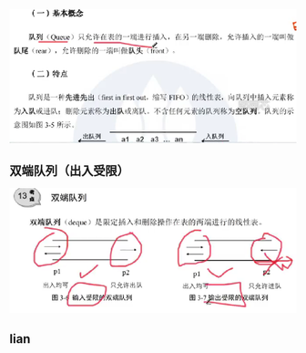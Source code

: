

![输入图片说明](/imgs/2025-08-20/ROAoLZW4RsUR0GQQ.png)
## 双端队列（出入受限）
![输入图片说明](/imgs/2025-08-20/g5PjhN2b0r2StDit.png)

## lian
<!--stackedit_data:
eyJoaXN0b3J5IjpbNDkxOTg4MDA5XX0=
-->